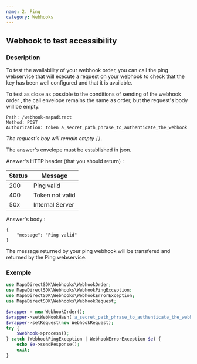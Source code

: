 ```yaml
---
name: 2. Ping
category: Webhooks
---
```



## Webhook to test accessibility ##


### Description ###


To test the availability of your webhook order, you can call the ping
webservice that will execute a request on your webhook to check that the key
has been well configured and that it is available.

To test as close as possible to the conditions of sending of the webhook order
, the call envelope remains the same as order, but the request's body will be
empty.

```
Path: /webhook-mapadirect
Method: POST
Authorization: token a_secret_path_phrase_to_authenticate_the_webhook
```


_The request's boy will remain empty `{}`._


The answer's envelope must be established in json.

Answer's HTTP header (that you should return) :

| Status | Message |
| ------ | ------ |
| 200 | Ping valid |
| 400 | Token not valid |
| 50x | Internal Server |


Answer's body :

```application/json
{
    "message": "Ping valid"
}
```

The message returned by your ping webhook will be transfered and returned by
the Ping webservice.


### Exemple ###

```php
use MapaDirectSDK\Webhooks\WebhookOrder;
use MapaDirectSDK\Webhooks\WebhookPingException;
use MapaDirectSDK\Webhooks\WebhookErrorException;
use MapaDirectSDK\Webhooks\WebhookRequest;

$wrapper = new WebhookOrder();
$wrapper->setWebHookHash('a_secret_path_phrase_to_authenticate_the_webhook');
$wrapper->setRequest(new WebhookRequest);
try {
    $webhook->process();
} catch (WebhookPingException | WebhookErrorException $e) {
    echo $e->sendResponse();
    exit;
}
```
